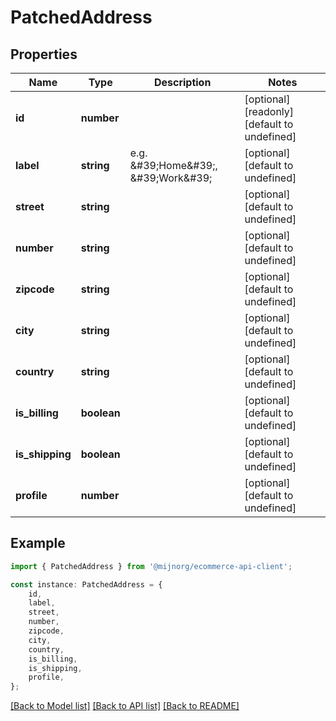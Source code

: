 # PatchedAddress


## Properties

Name | Type | Description | Notes
------------ | ------------- | ------------- | -------------
**id** | **number** |  | [optional] [readonly] [default to undefined]
**label** | **string** | e.g. \&#39;Home\&#39;, \&#39;Work\&#39; | [optional] [default to undefined]
**street** | **string** |  | [optional] [default to undefined]
**number** | **string** |  | [optional] [default to undefined]
**zipcode** | **string** |  | [optional] [default to undefined]
**city** | **string** |  | [optional] [default to undefined]
**country** | **string** |  | [optional] [default to undefined]
**is_billing** | **boolean** |  | [optional] [default to undefined]
**is_shipping** | **boolean** |  | [optional] [default to undefined]
**profile** | **number** |  | [optional] [default to undefined]

## Example

```typescript
import { PatchedAddress } from '@mijnorg/ecommerce-api-client';

const instance: PatchedAddress = {
    id,
    label,
    street,
    number,
    zipcode,
    city,
    country,
    is_billing,
    is_shipping,
    profile,
};
```

[[Back to Model list]](../README.md#documentation-for-models) [[Back to API list]](../README.md#documentation-for-api-endpoints) [[Back to README]](../README.md)
